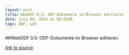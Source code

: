 ```yaml
---
layout: post
title: WebODF 0.5: ODF-Dokumente im Browser editieren
date: July 04, 2014 at 08:02AM
tags: ODF, web
---
```

##WebODF 0.5: ODF-Dokumente im Browser editieren

[link to source](http://ift.tt/V7IGv1) 
